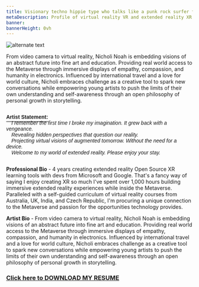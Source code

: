```yaml
---
title: Visionary techno hippie type who talks like a punk rock surfer from Oklahoma City
metaDescription: Profile of virtual reality VR and extended reality XR film video production artist
banner:
bannerHeight: 0vh
---
```


<div class="row">
  <div class="col-md-12">
    <img src="https://lh3.googleusercontent.com/-9X_0qe5RlyKshKh3J-xWaMaadMhxRm-1Lctj82IGVeVZ8rs8DLMznzbpfguJLmmXkb-ZQCm8V7NbgQG2FOcGlBT6F1FyyCqx0jgOeh5edZpUlreZpQTkweH2sv4BilzLNRIOHGQyA=w2400" alt="alternate text">
  </div>
</div>




From video camera to virtual reality, Nicholi Noah is embedding visions of an abstract future into fine art and education. Providing real world access to the Metaverse through immersive displays of empathy, compassion, and humanity in electronics. Influenced by international travel and a love for world culture, Nicholi embraces challenge as a creative tool to spark new conversations while empowering young artists to push the limits of their own understanding and self-awareness through an open philosophy of personal growth in storytelling.

<style>
  .row {
    display: flex;
    align-items: flex-start;
  }

  .underline-container {
    position: relative;
  }

  .underline-container::after {
    content: "";
    position: absolute;
    bottom: -5px;
    left: 0;
    width: 100%;
    border-bottom: 1px solid black;
  }
</style>

<div class="row">
  <div class="col-md-12">
    <p style="font-family: arial">
      <span class="underline-container"><b>Artist Statement:</b></span><br>
      &emsp;<i>I remember the first time I broke my imagination. It grew back with a vengeance.</br>
      &emsp;Revealing hidden perspectives that question our reality.</br>
      &emsp;Projecting virtual visions of augmented tomorrow. Without the need for a device.</br>
      &emsp;Welcome to my world of extended reality. Please enjoy your stay.</i>
    </p>
  </div>
</div>



**Professional Bio** - 4 years creating extended reality Open Source XR learning tools with devs from Microsoft and Google. That's a fancy way of saying I enjoy creating XR so much I've spent over 1,000 hours building immersive extended reality experiences while inside the Metaverse. Paralleled with a self-guided curriculum of virtual reality courses from Australia, UK, India, and Czech Republic, I'm procuring a unique connection to the Metaverse and passion for the opportunities technology provides.

**Artist Bio** - From video camera to virtual reality, Nicholi Noah is embedding visions of an abstract future into fine art and education. Providing real world access to the Metaverse through immersive displays of empathy, compassion, and humanity in electronics. Influenced by international travel and a love for world culture, Nicholi embraces challenge as a creative tool to spark new conversations while empowering young artists to push the limits of their own understanding and self-awareness through an open philosophy of personal growth in storytelling.

### [Click here to DOWNLOAD MY RESUME](/NicholiNoah_resume23.pdf)


